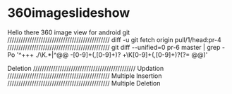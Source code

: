 # 360imageslideshow
Hello there
360 image view for android 
git ////////////////////////////////////////////// diff -u 
git fetch origin pull/1/head:pr-4
//////////////////////////////////////////////
git diff --unified=0 pr-6 master | grep -Po '^\+\+\+ ./\K.*|^@@ -[0-9]+(,[0-9]+)? \+\K[0-9]+(,[0-9]+)?(?= @@)'
 
Deletion //////////////////////////////////////////////
Updation
//////////////////////////////////////////////
Multiple Insertion
//////////////////////////////////////////////
Multiple Deletion

